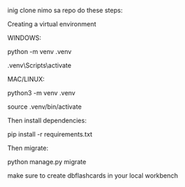 inig clone nimo sa repo do these steps:


Creating a virtual environment

WINDOWS:

python -m venv .venv

.venv\Scripts\activate

MAC/LINUX:

python3 -m venv .venv

source .venv/bin/activate


Then install dependencies:

pip install -r requirements.txt



Then migrate:

python manage.py migrate



make sure to create dbflashcards in your local workbench

